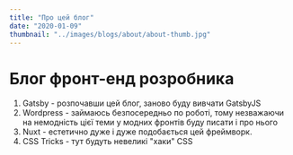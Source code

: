 ```yaml
---
title: "Про цей блог"
date: "2020-01-09"
thumbnail: "../images/blogs/about/about-thumb.jpg"
---
```


# Блог фронт-енд розробника

1. Gatsby - розпочавши цей блог, заново буду вивчати GatsbyJS
2. Wordpress - займаюсь безпосередньо по роботі, тому незважаючи на немодність цієї теми у модних фронтів буду писати і про нього
3. Nuxt - естетично дуже і дуже подобається цей фреймворк.
4. CSS Tricks - тут будуть невеликі "хаки" CSS
